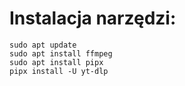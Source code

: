 # Instalacja narzędzi:  
```
sudo apt update
sudo apt install ffmpeg  
sudo apt install pipx  
pipx install -U yt-dlp
```
